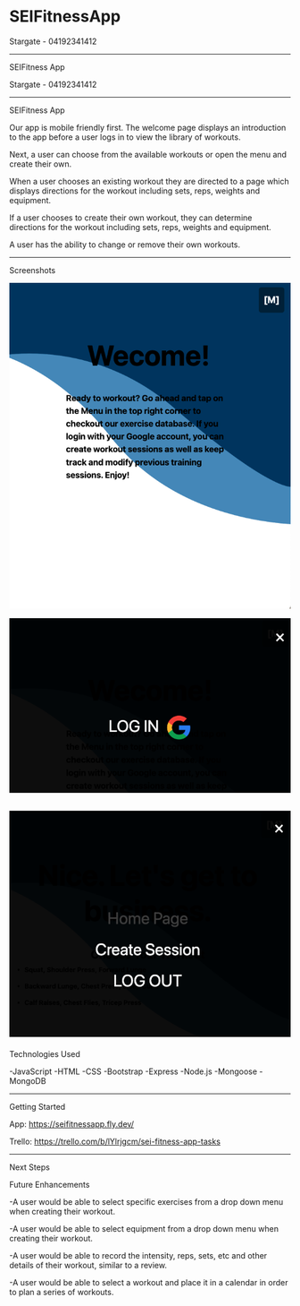 # SEIFitnessApp

Stargate - 04192341412

--------------------------------------

SEIFitness App


Stargate - 04192341412

--------------------------------------

SEIFitness App


Our app is mobile friendly first. The welcome page displays an introduction to the app before a user logs in to view the library of workouts. 


Next, a user can choose from the available workouts or open the menu and create their own. 


When a user chooses an existing workout they are directed to a page which displays directions for the workout including sets, reps, weights and equipment.


If a user chooses to create their own workout, they can determine directions for the workout including sets, reps, weights and equipment.


A user has the ability to change or remove their own workouts.


----------------------------------------

Screenshots


![Alt text](app-screenshots/welcomepage.png)

![Alt text](app-screenshots/log-in-overlay.png)

![Alt text](app-screenshots/logged-in-overlay.png)
----------------------------------------

Technologies Used


-JavaScript
-HTML
-CSS
-Bootstrap
-Express
-Node.js
-Mongoose
-MongoDB

----------------------------------------
Getting Started

App:
https://seifitnessapp.fly.dev/


Trello:
https://trello.com/b/lYlrjgcm/sei-fitness-app-tasks

----------------------------------------
Next Steps


Future Enhancements

-A user would be able to select specific exercises from a drop down menu when creating their workout.

-A user would be able to select equipment from a drop down menu when creating their workout.

-A user would be able to record the intensity, reps, sets, etc and other details of their workout, similar to a review.

-A user would be able to select a workout and place it in a calendar in order to plan a series of workouts.

